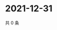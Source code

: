 # 2021-12-31

共 0 条

<!-- BEGIN WEIBO -->
<!-- 最后更新时间 Fri Dec 31 2021 03:09:50 GMT+0800 (China Standard Time) -->

<!-- END WEIBO -->
